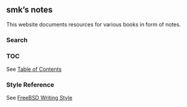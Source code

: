 ## **smk’s notes**

This website documents resources for various books in form of notes.

### Search

<script async src="https://cse.google.com/cse.js?cx=82ec8d4be571a67ed" ></script>
<div class="gcse-search"></div>

### TOC

See [Table of Contents](./toc.md)

### Style Reference

See [FreeBSD Writing Style](https://docs.freebsd.org/en/books/fdp-primer/writing-style/)


